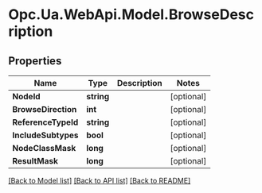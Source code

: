 # Opc.Ua.WebApi.Model.BrowseDescription

## Properties

Name | Type | Description | Notes
------------ | ------------- | ------------- | -------------
**NodeId** | **string** |  | [optional] 
**BrowseDirection** | **int** |  | [optional] 
**ReferenceTypeId** | **string** |  | [optional] 
**IncludeSubtypes** | **bool** |  | [optional] 
**NodeClassMask** | **long** |  | [optional] 
**ResultMask** | **long** |  | [optional] 

[[Back to Model list]](../README.md#documentation-for-models) [[Back to API list]](../README.md#documentation-for-api-endpoints) [[Back to README]](../README.md)

